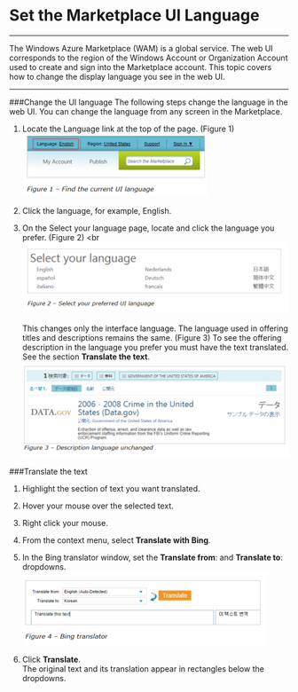     
<properties 
   pageTitle="Set the Marketplace UI Language" 
   description="How to set the Marketplace UI Language " 
   services="cloud-services" 
   documentationCenter="" 
   authors="kevinscharpenberg" 
   manager="manager-alias" 
   editor=""/>

<tags
   ms.service="marketplace"
   ms.devlang="na"
   ms.topic="article"
   ms.tgt_pltfrm="na"
   ms.workload="data-services" 
   ms.date="02/18/2015"
   ms.author="kevsch"/>

#    Set the Marketplace UI Language 

 -----------

The Windows Azure Marketplace (WAM) is a global service. The web UI corresponds to the region of the Windows Account or Organization Account used to create and sign into the Marketplace account. This topic covers how to change the display language you see in the web UI.

 -----------

###Change the UI language
The following steps change the language in the web UI. You can change the language from any screen in the Marketplace.

1. Locate the Language link at the top of the page. (Figure 1)
<br>![alt text](./media/marketplace-data-market-set-the-marketplace-ui-language/currentuilanguage.png)

2. Click the language, for example, English. <br>
3. On the Select your language page, locate and click the language you prefer. (Figure 2) <br<br>
![alt text](./media/marketplace-data-market-set-the-marketplace-ui-language/preferreduilanguage.png)<br>
<br>This changes only the interface language. The language used in offering titles and descriptions remains the same. (Figure 3) To see the offering description in the language you prefer you must have the text translated. See the section **Translate the text**.<br>
![alt text](./media/marketplace-data-market-set-the-marketplace-ui-language/descriptionlanguage.png)

###Translate the text
1. Highlight the section of text you want translated. 

2. Hover your mouse over the selected text.

3. Right click your mouse.

4. From the context menu, select **Translate with Bing**.

5. In the Bing translator window, set the **Translate from**: and **Translate to**: dropdowns. 
![alt text](./media/marketplace-data-market-set-the-marketplace-ui-language/bingtranslator.png)
6. Click **Translate**.<br> 
The original text and its translation appear in rectangles below the dropdowns.
